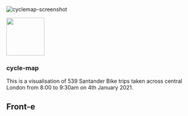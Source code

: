![cyclemap-screenshot](https://user-images.githubusercontent.com/61734284/111654044-4db4bc80-8800-11eb-89e5-dc17dfcf600e.png)

<img src="https://user-images.githubusercontent.com/61734284/111654044-4db4bc80-8800-11eb-89e5-dc17dfcf600e.png" width="100" height="100">

### cycle-map
This is a visualisation of 539 Santander Bike trips taken across central London from 8:00 to 9:30am on 4th January 2021. 

## Front-e
